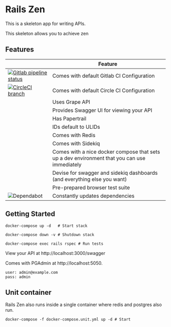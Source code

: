 # Rails Zen

This is a skeleton app for writing APIs.

This skeleton allows you to achieve zen

## Features

|   | Feature           |
|---|-------------------|
| [![Gitlab pipeline status](https://img.shields.io/gitlab/pipeline/davidsiaw/rails-zen.svg?label=gitlab)](https://gitlab.com/davidsiaw/rails-zen/pipelines)  | Comes with default Gitlab CI Configuration  |
| [![CircleCI branch](https://img.shields.io/circleci/project/github/davidsiaw/rails-zen/master.svg?label=circleci)](https://circleci.com/gh/davidsiaw/rails-zen/tree/master)  | Comes with default Circle CI Configuration   |
|   | Uses Grape API    |
|   | Provides Swagger UI for viewing your API  |
|   | Has Papertrail  |
|   | IDs default to ULIDs  |
|   | Comes with Redis  |
|   | Comes with Sidekiq  |
|   | Comes with a nice docker compose that sets up a dev environment that you can use immediately  |
|   | Devise for swagger and sidekiq dashboards (and everything else you want)  |
|   | Pre-prepared browser test suite  |
| ![Dependabot](https://img.shields.io/badge/dependabot-active-brightgreen.svg)  | Constantly updates dependencies  |

## Getting Started

```
docker-compose up -d   # Start stack
```

```
docker-compose down -v # Shutdown stack
```

```
docker-compose exec rails rspec # Run tests
```

View your API at http://localhost:3000/swagger

Comes with PGAdmin at http://localhost:5050.

```
user: admin@example.com
pass: admin
```

## Unit container

Rails Zen also runs inside a single container where redis and postgres also run.

```
docker-compose -f docker-compose.unit.yml up -d # Start
```
